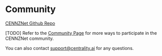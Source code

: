 # Community
[CENNZNet Github Repo](https://github.com/cennznet/)

[TODO] Refer to the [Community Page]() for more ways to participate in the CENNZNet community.

You can also contact support@centrality.ai for any questions. 